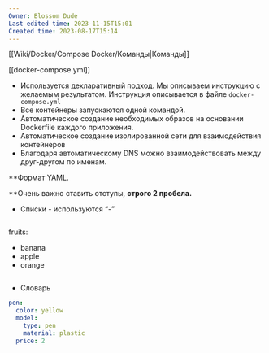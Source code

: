 ```yaml
---
Owner: Blossom Dude
Last edited time: 2023-11-15T15:01
Created time: 2023-08-17T15:14
---
```

  

[[Wiki/Docker/Compose Docker/Команды|Команды]]

[[docker-compose.yml]]

- Используется декларативный подход. Мы описываем инструкцию с желаемым результатом. Инструкция описывается в файле `docker-compose.yml`
- Все контейнеры запускаются одной командой.
- Автоматическое создание необходимых образов на основании Dockerfile каждого приложения.
- Автоматическое создание изолированной сети для взаимодействия контейнеров
- Благодаря автоматическому DNS можно взаимодействовать между друг-другом по именам.

  

**Формат YAML.  
  
**Очень важно ставить отступы, **строго 2 пробела.**

- Списки - используются “-”
    ```YAML
fruits:
  - banana
  - apple
  - orange
    ```

- Словарь 
```YAML
pen:
  color: yellow
  model:
	type: pen
	material: plastic
  price: 2
```